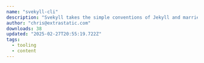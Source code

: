 ```yaml
---
name: "svekyll-cli"
description: "Svekyll takes the simple conventions of Jekyll and marries them to the incredible power of Svelte."
author: "chris@extrastatic.com"
downloads: 38
updated: "2025-02-27T20:55:19.722Z"
tags: 
  - tooling
  - content
---
```

